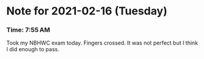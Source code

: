 # Note for 2021-02-16 (Tuesday)
### Time: 7:55 AM

Took my NBHWC exam today. Fingers crossed. It was not perfect but I think I did enough to pass.
